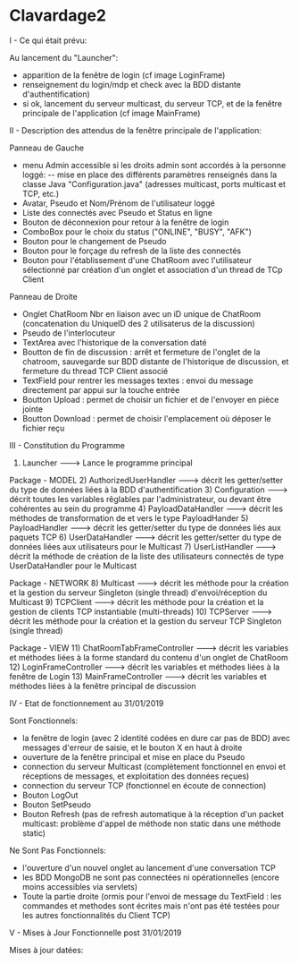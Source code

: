 # Clavardage2

I - Ce qui était prévu:

Au lancement du "Launcher":
- apparition de la fenêtre de login (cf image LoginFrame)
- renseignement du login/mdp et check avec la BDD distante d'authentification)
- si ok, lancement du serveur multicast, du serveur TCP, et de la fenêtre principale de l'application (cf image MainFrame)


II - Description des attendus de la fenêtre principale de l'application:

Panneau de Gauche
- menu Admin accessible si les droits admin sont accordés à la personne loggé:
  -- mise en place des différents paramètres renseignés dans la classe Java "Configuration.java" (adresses multicast, ports multicast et TCP, etc.)
- Avatar, Pseudo et Nom/Prénom de l'utilisateur loggé
- Liste des connectés avec Pseudo et Status en ligne
- Bouton de déconnexion pour retour à la fenêtre de login
- ComboBox pour le choix du status ("ONLINE", "BUSY", "AFK")
- Bouton pour le changement de Pseudo
- Bouton pour le forçage du refresh de la liste des connectés
- Bouton pour l'établissement d'une ChatRoom avec l'utilisateur sélectionné par création d'un onglet et association d'un thread de TCp Client

Panneau de Droite
- Onglet ChatRoom Nbr en liaison avec un iD unique de ChatRoom (concatenation du UniqueID des 2 utilisaterus de la discussion)
- Pseudo de l'interlocuteur
- TextArea avec l'historique de la conversation daté
- Boutton de fin de discussion : arrêt et fermeture de l'onglet de la chatroom, sauvegarde sur BDD distante de l'historique de discussion, et fermeture du thread TCP Client associé
- TextField pour rentrer les messages textes : envoi du message directement par appui sur la touche entrée
- Boutton Upload : permet de choisir un fichier et de l'envoyer en pièce jointe
- Boutton Download : permet de choisir l'emplacement où déposer le fichier reçu


III - Constitution du Programme

1) Launcher ---> Lance le programme principal

Package - MODEL
2) AuthorizedUserHandler ---> décrit les getter/setter du type de données liées à la BDD d'authentification
3) Configuration ---> décrit toutes les variables rêglables par l'administrateur, ou devant être cohérentes au sein du programme
4) PayloadDataHandler ---> décrit les méthodes de transformation de et vers le type PayloadHander
5) PayloadHandler ---> décrit les getter/setter du type de données liés aux paquets TCP
6) UserDataHandler ---> décrit les getter/setter du type de données liées aux utilisateurs pour le Multicast
7) UserListHandler ---> décrit la méthode de création de la liste des utilisateurs connectés de type UserDataHandler pour le Multicast

Package - NETWORK
8) Multicast ---> décrit les méthode pour la création et la gestion du serveur Singleton (single thread) d'envoi/réception du Multicast
9) TCPClient ---> décrit les méthode pour la création et la gestion de clients TCP instantiable (multi-threads)
10) TCPServer ---> décrit les méthode pour la création et la gestion du serveur TCP Singleton (single thread)

Package - VIEW
11) ChatRoomTabFrameController ---> décrit les variables et méthodes liées à la forme standard du contenu d'un onglet de ChatRoom
12) LoginFrameController ---> décrit les variables et méthodes liées à la fenêtre de Login
13) MainFrameController ---> décrit les variables et méthodes liées à la fenêtre principal de discussion


IV - Etat de fonctionnement au 31/01/2019

Sont Fonctionnels:
- la fenêtre de login (avec 2 identité codées en dure car pas de BDD) avec messages d'erreur de saisie, et le bouton X en haut à droite
- ouverture de la fenêtre principal et mise en place du Pseudo
- connection du serveur Multicast (complètement fonctionnel en envoi et réceptions de messages, et exploitation des données reçues)
- connection du serveur TCP (fonctionnel en écoute de connection)
- Bouton LogOut
- Bouton SetPseudo
- Bouton Refresh (pas de refresh automatique à la réception d'un packet multicast: problème d'appel de méthode non static dans une méthode static)

Ne Sont Pas Fonctionnels:
- l'ouverture d'un nouvel onglet au lancement d'une conversation TCP
- les BDD MongoDB ne sont pas connectées ni opérationnelles (encore moins accessibles via servlets)
- Toute la partie droite (ormis pour l'envoi de message du TextField : les commandes et methodes sont écrites mais n'ont pas été testées pour les autres fonctionnalités du Client TCP)


V - Mises à Jour Fonctionnelle post 31/01/2019

Mises à jour datées:
